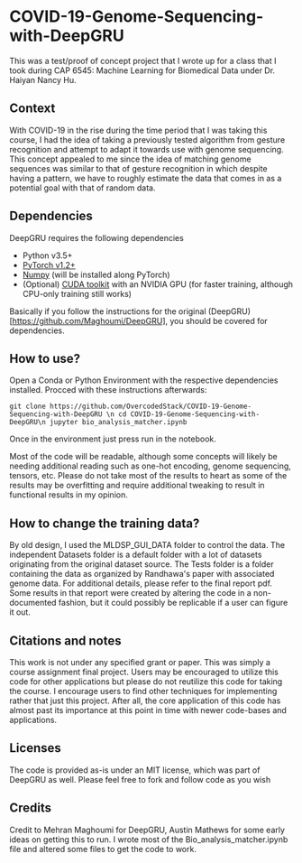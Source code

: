 # COVID-19-Genome-Sequencing-with-DeepGRU
This was a test/proof of concept project that I wrote up for a class that I took during CAP 6545: Machine Learning for Biomedical Data under Dr. Haiyan Nancy Hu. 


## Context 

With COVID-19 in the rise during the time period that I was taking this course, I had the idea of taking a previously tested algorithm from gesture recognition and attempt to adapt it towards use with genome sequencing. This concept appealed to me since the idea of matching genome sequences was similar to that of gesture recognition in which despite having a pattern, we have to roughly estimate the data that comes in as a potential goal with that of random data. 

## Dependencies

DeepGRU requires the following dependencies

- Python v3.5+
- [PyTorch v1.2+](https://pytorch.org/)
- [Numpy](https://numpy.org/) (will be installed along PyTorch)
- (Optional) [CUDA toolkit](https://developer.nvidia.com/cuda-toolkit) with an NVIDIA GPU (for faster training, although CPU-only training still works)

Basically if you follow the instructions for the original (DeepGRU)[https://github.com/Maghoumi/DeepGRU], you should be covered for dependencies. 

## How to use?

Open a Conda or Python Environment with the respective dependencies installed. Procced with these instructions afterwards: 

`git clone https://github.com/OvercodedStack/COVID-19-Genome-Sequencing-with-DeepGRU \n
cd COVID-19-Genome-Sequencing-with-DeepGRU\n
jupyter bio_analysis_matcher.ipynb`

Once in the environment just press run in the notebook. 

Most of the code will be readable, although some concepts will likely be needing additional reading such as one-hot encoding, genome sequencing, tensors, etc. Please do not take most of the results to heart as some of the results may be overfitting and require additional tweaking to result in functional results in my opinion. 

## How to change the training data?

By old design, I used the MLDSP_GUI_DATA folder to control the data. The independent Datasets folder is a default folder with a lot of datasets originating from the original dataset source. The Tests folder is a folder containing the data as organized by Randhawa's paper with associated genome data. For additional details, please refer to the final report pdf. Some results in that report were created by altering the code in a non-documented fashion, but it could possibly be replicable if a user can figure it out. 

## Citations and notes

This work is not under any specified grant or paper. This was simply a course assignment final project. Users may be encouraged to utilize this code for other applications but please do not reutilize this code for taking the course. I encourage users to find other techniques for implementing rather that just this project. After all, the core application of this code has almost past its importance at this point in time with newer code-bases and applications. 

## Licenses 

The code is provided as-is under an MIT license, which was part of DeepGRU as well. Please feel free to fork and follow code as you wish 

## Credits

Credit to Mehran Maghoumi for DeepGRU, Austin Mathews for some early ideas on getting this to run. I wrote most of the Bio_analysis_matcher.ipynb file and altered some files to get the code to work. 
